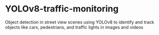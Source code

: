 # YOLOv8-traffic-monitoring
Object detection in street view scenes using YOLOv8 to identify and track objects like cars, pedestrians, and traffic lights in images and videos
